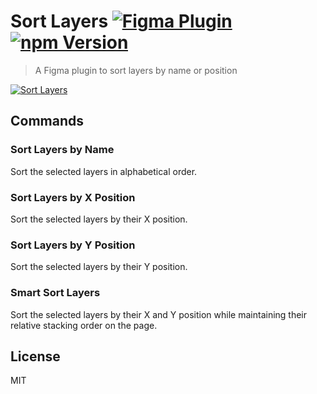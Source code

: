 # Sort Layers [![Figma Plugin](https://img.shields.io/badge/figma-Sort%20Layers-1BC47D.svg)](https://figma.com/c/plugin/767379414704079825/Sort-Layers) [![npm Version](https://img.shields.io/npm/v/figma-sort-layers.svg)](https://www.npmjs.com/package/figma-sort-layers)

> A Figma plugin to sort layers by name or position

[![Sort Layers](https://raw.githubusercontent.com/yuanqing/figma-plugins/master/packages/figma-sort-layers/media/cover.png)](https://figma.com/c/plugin/767379414704079825/Sort-Layers)

## Commands

### Sort Layers by Name

Sort the selected layers in alphabetical order.

### Sort Layers by X Position

Sort the selected layers by their X position.

### Sort Layers by Y Position

Sort the selected layers by their Y position.

### Smart Sort Layers

Sort the selected layers by their X and Y position while maintaining their relative stacking order on the page.

## License

MIT
